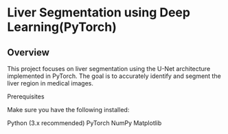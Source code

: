 # Liver Segmentation using Deep Learning(PyTorch)

## Overview

This project focuses on liver segmentation using the U-Net architecture implemented in PyTorch. The goal is to accurately identify and segment the liver region in medical images.

Prerequisites

Make sure you have the following installed:

Python (3.x recommended)
PyTorch
NumPy
Matplotlib
